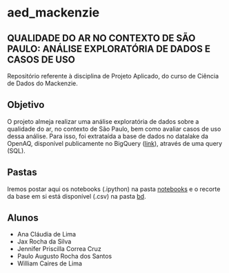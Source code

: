# aed_mackenzie
## QUALIDADE DO AR NO CONTEXTO DE SÃO PAULO: ANÁLISE EXPLORATÓRIA DE DADOS E CASOS DE USO
Repositório referente à disciplina de Projeto Aplicado, do curso de Ciência de Dados do Mackenzie.
## Objetivo
O projeto almeja realizar uma análise exploratória de dados sobre a qualidade do ar, no contexto de São Paulo, bem como avaliar casos de uso dessa análise. Para isso, foi extrataída a base de dados no datalake da OpenAQ, disponível publicamente no BigQuery ([link](https://console.cloud.google.com/bigquery?p=bigquery-public-data&d=openaq&page=dataset&project=extracao-375618&ws=!1m13!1m3!8m2!1s259693011940!2s6a7c943c1cd74e76983b40c2c137233d!1m4!4m3!1sbigquery-public-data!2sopenaq!3sglobal_air_quality!1m3!3m2!1sbigquery-public-data!2sopenaq)), através de uma query (SQL). 
## Pastas
Iremos postar aqui os notebooks (.ipython) na pasta [notebooks](https://github.com/jaxrosil/aed_mackenzie/tree/main/notebooks) e o recorte da base em si está disponível (.csv) na pasta [bd](https://github.com/jaxrosil/aed_mackenzie/tree/main/bd).
## Alunos
- Ana Cláudia de Lima
- Jax Rocha da Silva
- Jennifer Priscilla Correa Cruz
- Paulo Augusto Rocha dos Santos
- William Caires de Lima
